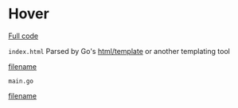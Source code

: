 # Hover 
[Full code](http://example.com)

[](example3/wasm/index.html ':include :type=iframe width=100% height=400px')


`index.html` Parsed by Go's [html/template](https://pkg.go.dev/html/template) or another templating tool

[filename](/example3/golang/index.html ':include :type=code')



`main.go` 

[filename](/example3/common/common.go ':include :type=code :fragment=demo')




